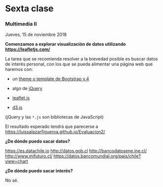# Sexta clase

### Multimedia II

Jueves, 15 de noviembre 2018

**Comenzamos a explorar visualización de datos utilizando https://leafletjs.com/**

La tarea que se recomienda resolver a la brevedad posible es buscar datos de interés personal, con los que se pueda alimentar una página web que haremos con: 

- un [theme o template de Bootstrap v.4](https://startbootstrap.com/)

- algo de [jQuery](https://jquery.com/)

- [leaflet.js](https://leafletjs.com/)

- [d3.js](https://d3js.org/)

(jQuery y las `*.js` son bibliotecas de JavaScript)

El resultado esperado tendrá que parecerse a https://luissalazarfigueroa.github.io/Evaluacion2/

**¿De dónde puedo sacar datos?**

https://es.datachile.io
http://datos.gob.cl
http://bancodatosene.ine.cl/
http://www.mifuturo.cl/
https://datos.bancomundial.org/pais/chile?view=chart

**¿De dónde puedo sacar interés?**

No sé. 
